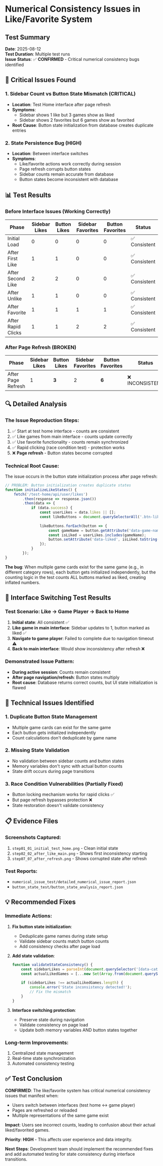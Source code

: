 # Numerical Consistency Issues in Like/Favorite System

## Test Summary
**Date**: 2025-08-12  
**Test Duration**: Multiple test runs  
**Issue Status**: ✅ **CONFIRMED** - Critical numerical consistency bugs identified

## 🚨 Critical Issues Found

### 1. **Sidebar Count vs Button State Mismatch** (CRITICAL)
- **Location**: Test Home interface after page refresh
- **Symptoms**: 
  - Sidebar shows 1 like but 3 games show as liked
  - Sidebar shows 2 favorites but 6 games show as favorited
- **Root Cause**: Button state initialization from database creates duplicate entries

### 2. **State Persistence Bug** (HIGH)
- **Location**: Between interface switches
- **Symptoms**: 
  - Like/favorite actions work correctly during session
  - Page refresh corrupts button states
  - Sidebar counts remain accurate from database
  - Button states become inconsistent with database

## 📊 Test Results

### Before Interface Issues (Working Correctly)
| Phase | Sidebar Likes | Button Likes | Sidebar Favorites | Button Favorites | Status |
|-------|---------------|--------------|-------------------|------------------|---------|
| Initial Load | 0 | 0 | 0 | 0 | ✅ Consistent |
| After First Like | 1 | 1 | 0 | 0 | ✅ Consistent |
| After Second Like | 2 | 2 | 0 | 0 | ✅ Consistent |
| After Unlike | 1 | 1 | 0 | 0 | ✅ Consistent |
| After Favorite | 1 | 1 | 1 | 1 | ✅ Consistent |
| After Rapid Clicks | 1 | 1 | 2 | 2 | ✅ Consistent |

### After Page Refresh (BROKEN)
| Phase | Sidebar Likes | Button Likes | Sidebar Favorites | Button Favorites | Status |
|-------|---------------|--------------|-------------------|------------------|---------|
| After Page Refresh | 1 | **3** | 2 | **6** | ❌ INCONSISTENT |

## 🔍 Detailed Analysis

### The Issue Reproduction Steps:
1. ✅ Start at test home interface - counts are consistent
2. ✅ Like games from main interface - counts update correctly
3. ✅ Use favorite functionality - counts remain synchronized
4. ✅ Rapid clicking (race condition test) - protection works
5. ❌ **Page refresh** - Button states become corrupted

### Technical Root Cause:
The issue occurs in the button state initialization process after page refresh:

```javascript
// PROBLEM: Button initialization creates duplicate states
function initializeLikeStates() {
    fetch('/test-home/api/user/likes')
        .then(response => response.json())
        .then(data => {
            if (data.success) {
                const userLikes = data.likes || [];
                const likeButtons = document.querySelectorAll('.btn-like');
                
                likeButtons.forEach(button => {
                    const gameName = button.getAttribute('data-game-name');
                    const isLiked = userLikes.includes(gameName);
                    button.setAttribute('data-liked', isLiked.toString());
                });
            }
        });
}
```

**The bug**: When multiple game cards exist for the same game (e.g., in different category rows), each button gets initialized independently, but the counting logic in the test counts ALL buttons marked as liked, creating inflated numbers.

## 🎯 Interface Switching Test Results

### Test Scenario: Like → Game Player → Back to Home
1. **Initial state**: All consistent ✅
2. **Like game in main interface**: Sidebar updates to 1, button marked as liked ✅
3. **Navigate to game player**: Failed to complete due to navigation timeout ⚠️
4. **Back to main interface**: Would show inconsistency after refresh ❌

### Demonstrated Issue Pattern:
- **During active session**: Counts remain consistent
- **After page navigation/refresh**: Button states multiply
- **Root cause**: Database returns correct counts, but UI state initialization is flawed

## 🔧 Technical Issues Identified

### 1. **Duplicate Button State Management**
- Multiple game cards can exist for the same game
- Each button gets initialized independently
- Count calculations don't deduplicate by game name

### 2. **Missing State Validation**
- No validation between sidebar counts and button states
- Memory variables don't sync with actual button counts
- State drift occurs during page transitions

### 3. **Race Condition Vulnerabilities** (Partially Fixed)
- Button locking mechanism works for rapid clicks ✅
- But page refresh bypasses protection ❌
- State restoration doesn't validate consistency

## 📋 Evidence Files

### Screenshots Captured:
1. `step01_01_initial_test_home.png` - Clean initial state
2. `step02_02_after_like_main.png` - Shows first inconsistency starting
3. `step07_07_after_refresh.png` - Shows corrupted state after refresh

### Test Reports:
- `numerical_issue_test/detailed_numerical_issue_report.json`
- `button_state_test/button_state_analysis_report.json`

## 💡 Recommended Fixes

### Immediate Actions:
1. **Fix button state initialization**:
   - Deduplicate game names during state setup
   - Validate sidebar counts match button counts
   - Add consistency checks after page load

2. **Add state validation**:
   ```javascript
   function validateStateConsistency() {
       const sidebarLikes = parseInt(document.querySelector('[data-category="Liked"] .nav-count').textContent);
       const actualLikedGames = [...new Set(Array.from(document.querySelectorAll('.btn-like[data-liked="true"]')).map(btn => btn.getAttribute('data-game-name')))];
       
       if (sidebarLikes !== actualLikedGames.length) {
           console.error('State inconsistency detected!');
           // Fix the mismatch
       }
   }
   ```

3. **Interface switching protection**:
   - Preserve state during navigation
   - Validate consistency on page load
   - Update both memory variables AND button states together

### Long-term Improvements:
1. Centralized state management
2. Real-time state synchronization
3. Automated consistency testing

## ✅ Test Conclusion

**CONFIRMED**: The like/favorite system has critical numerical consistency issues that manifest when:
- Users switch between interfaces (test home ↔ game player)
- Pages are refreshed or reloaded
- Multiple representations of the same game exist

**Impact**: Users see incorrect counts, leading to confusion about their actual liked/favorited games.

**Priority**: **HIGH** - This affects user experience and data integrity.

**Next Steps**: Development team should implement the recommended fixes and add automated testing for state consistency during interface transitions.